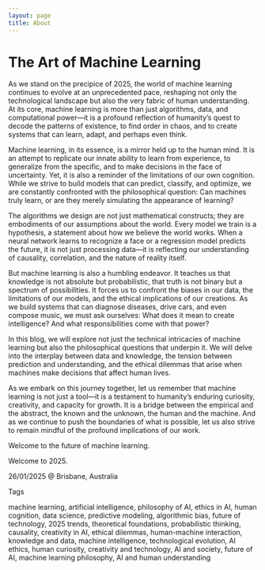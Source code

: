 ```yaml
---
layout: page
title: About
---
```


# The Art of Machine Learning

As we stand on the precipice of 2025, the world of machine learning continues to evolve at an unprecedented pace, reshaping not only the technological landscape but also the very fabric of human understanding. At its core, machine learning is more than just algorithms, data, and computational power—it is a profound reflection of humanity’s quest to decode the patterns of existence, to find order in chaos, and to create systems that can learn, adapt, and perhaps even think.

Machine learning, in its essence, is a mirror held up to the human mind. It is an attempt to replicate our innate ability to learn from experience, to generalize from the specific, and to make decisions in the face of uncertainty. Yet, it is also a reminder of the limitations of our own cognition. While we strive to build models that can predict, classify, and optimize, we are constantly confronted with the philosophical question: Can machines truly learn, or are they merely simulating the appearance of learning?

The algorithms we design are not just mathematical constructs; they are embodiments of our assumptions about the world. Every model we train is a hypothesis, a statement about how we believe the world works. When a neural network learns to recognize a face or a regression model predicts the future, it is not just processing data—it is reflecting our understanding of causality, correlation, and the nature of reality itself.

But machine learning is also a humbling endeavor. It teaches us that knowledge is not absolute but probabilistic, that truth is not binary but a spectrum of possibilities. It forces us to confront the biases in our data, the limitations of our models, and the ethical implications of our creations. As we build systems that can diagnose diseases, drive cars, and even compose music, we must ask ourselves: What does it mean to create intelligence? And what responsibilities come with that power?

In this blog, we will explore not just the technical intricacies of machine learning but also the philosophical questions that underpin it. We will delve into the interplay between data and knowledge, the tension between prediction and understanding, and the ethical dilemmas that arise when machines make decisions that affect human lives.

As we embark on this journey together, let us remember that machine learning is not just a tool—it is a testament to humanity’s enduring curiosity, creativity, and capacity for growth. It is a bridge between the empirical and the abstract, the known and the unknown, the human and the machine. And as we continue to push the boundaries of what is possible, let us also strive to remain mindful of the profound implications of our work.

Welcome to the future of machine learning. 

Welcome to 2025.

26/01/2025 @ Brisbane, Australia

Tags

machine learning, artificial intelligence, philosophy of AI, ethics in AI, human cognition, data science, predictive modeling, algorithmic bias, future of technology, 2025 trends, theoretical foundations, probabilistic thinking, causality, creativity in AI, ethical dilemmas, human-machine interaction, knowledge and data, machine intelligence, technological evolution, AI ethics, human curiosity, creativity and technology, AI and society, future of AI, machine learning philosophy, AI and human understanding
